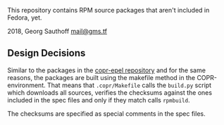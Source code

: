 This repository contains RPM source packages that aren't included
in Fedora, yet.

2018, Georg Sauthoff <mail@gms.tf>


## Design Decisions

Similar to the packages in the [copr-epel repository][1] and for
the same reasons, the packages are built using the makefile
method in the COPR-environment. That means that `.copr/Makefile`
calls the `build.py` script which downloads all sources, verifies
the checksums against the ones included in the spec files and
only if they match calls `rpmbuild`.

The checksums are specified as special comments in the spec
files.

[1]: https://github.com/gsauthof/copr-epel#design-decisions
